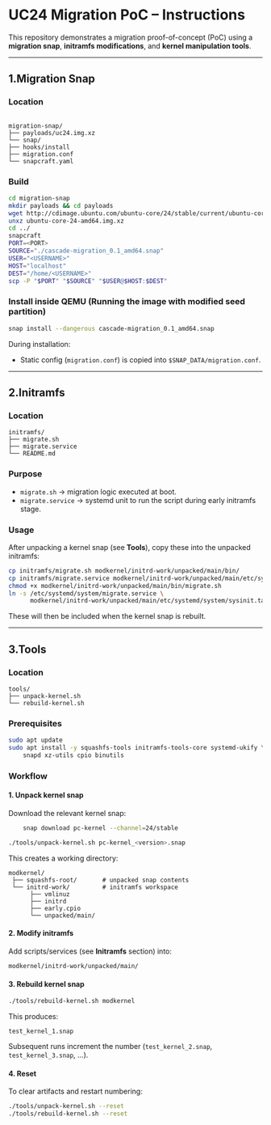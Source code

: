 # UC24 Migration PoC – Instructions

This repository demonstrates a migration proof-of-concept (PoC) using a **migration snap**, **initramfs modifications**, and **kernel manipulation tools**.

---

## 1.Migration Snap

### Location
```

migration-snap/
├── payloads/uc24.img.xz
└── snap/
├── hooks/install
├── migration.conf
└── snapcraft.yaml

````

### Build
```bash
cd migration-snap
mkdir payloads && cd payloads
wget http://cdimage.ubuntu.com/ubuntu-core/24/stable/current/ubuntu-core-24-amd64.img.xz
unxz ubuntu-core-24-amd64.img.xz
cd ../
snapcraft
PORT=<PORT>
SOURCE="./cascade-migration_0.1_amd64.snap"
USER="<USERNAME>"
HOST="localhost"
DEST="/home/<USERNAME>"
scp -P "$PORT" "$SOURCE" "$USER@$HOST:$DEST"
````

### Install inside QEMU (Running the image with modified seed partition)

```bash
snap install --dangerous cascade-migration_0.1_amd64.snap
```

During installation:

* Static config (`migration.conf`) is copied into `$SNAP_DATA/migration.conf`.

---

## 2.Initramfs

### Location

```
initramfs/
├── migrate.sh
├── migrate.service
└── README.md
```

### Purpose

* `migrate.sh` → migration logic executed at boot.
* `migrate.service` → systemd unit to run the script during early initramfs stage.

### Usage

After unpacking a kernel snap (see **Tools**), copy these into the unpacked initramfs:

```bash
cp initramfs/migrate.sh modkernel/initrd-work/unpacked/main/bin/
cp initramfs/migrate.service modkernel/initrd-work/unpacked/main/etc/systemd/system/
chmod +x modkernel/initrd-work/unpacked/main/bin/migrate.sh
ln -s /etc/systemd/system/migrate.service \
      modkernel/initrd-work/unpacked/main/etc/systemd/system/sysinit.target.wants/migrate.service

```

These will then be included when the kernel snap is rebuilt.

---

## 3.Tools

### Location

```
tools/
├── unpack-kernel.sh
└── rebuild-kernel.sh
```

### Prerequisites

```bash
sudo apt update
sudo apt install -y squashfs-tools initramfs-tools-core systemd-ukify \
    snapd xz-utils cpio binutils
```

### Workflow

#### 1. Unpack kernel snap

Download the relevant kernel snap:

```bash
    snap download pc-kernel --channel=24/stable
```


```bash
./tools/unpack-kernel.sh pc-kernel_<version>.snap
```

This creates a working directory:

```
modkernel/
 ├── squashfs-root/       # unpacked snap contents
 └── initrd-work/         # initramfs workspace
      ├── vmlinuz
      ├── initrd
      ├── early.cpio
      └── unpacked/main/
```

#### 2. Modify initramfs

Add scripts/services (see **Initramfs** section) into:

```
modkernel/initrd-work/unpacked/main/
```

#### 3. Rebuild kernel snap

```bash
./tools/rebuild-kernel.sh modkernel
```

This produces:

```
test_kernel_1.snap
```

Subsequent runs increment the number (`test_kernel_2.snap`, `test_kernel_3.snap`, …).

#### 4. Reset

To clear artifacts and restart numbering:

```bash
./tools/unpack-kernel.sh --reset
./tools/rebuild-kernel.sh --reset
```

```
```
